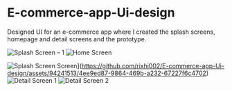 ﻿# E-commerce-app-Ui-design
Designed UI for an e-commerce app where I created the splash screens, homepage and detail screens and the prototype.

![Splash Screen – 1](https://github.com/rixhi002/E-commerce-app-Ui-design/assets/94241513/ddb1322a-727b-4db9-a147-8b09cc72da3e)
![Home Screen](https://github.com/rixhi002/E-commerce-app-Ui-design/assets/94241513/a6070ef7-f3d2-4147-a9a7-a7cbf472d4dc)


![Splash Screen](https://github.com/rixhi002/E-commerce-app-Ui-design/assets/94241513/8322dbcf-2ff2-423e-b1bf-0d6b25890ed9)
Screen](https://github.com/rixhi002/E-commerce-app-Ui-design/assets/94241513/4ee9ed87-9864-469b-a232-67227f6c4702)
![Detail Screen 1](https://github.com/rixhi002/E-commerce-app-Ui-design/assets/94241513/84fdef97-5e69-492f-8e93-4ce8f4d93c56)
![Detail Screen 2](https://github.com/rixhi002/E-commerce-app-Ui-design/assets/94241513/51e9f620-0c3b-42f7-822b-d0fd3bf72824)
